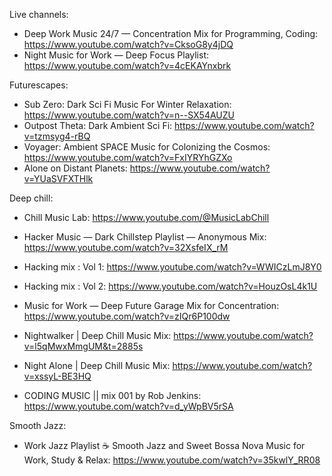 Live channels:
- Deep Work Music 24/7 — Concentration Mix for Programming, Coding: https://www.youtube.com/watch?v=CksoG8y4jDQ
- Night Music for Work — Deep Focus Playlist: https://www.youtube.com/watch?v=4cEKAYnxbrk

Futurescapes:
- Sub Zero: Dark Sci Fi Music For Winter Relaxation: https://www.youtube.com/watch?v=n--SX54AUZU
- Outpost Theta: Dark Ambient Sci Fi: https://www.youtube.com/watch?v=tzmsyg4-rBQ
- Voyager: Ambient SPACE Music for Colonizing the Cosmos: https://www.youtube.com/watch?v=FxIYRYhGZXo
- Alone on Distant Planets: https://www.youtube.com/watch?v=YUaSVFXTHlk

Deep chill:
- Chill Music Lab: https://www.youtube.com/@MusicLabChill
- Hacker Music — Dark Chillstep Playlist — Anonymous Mix: https://www.youtube.com/watch?v=32XsfeIX_rM
- Hacking mix : Vol 1: https://www.youtube.com/watch?v=WWICzLmJ8Y0
- Hacking mix : Vol 2: https://www.youtube.com/watch?v=HouzOsL4k1U
- Music for Work — Deep Future Garage Mix for Concentration: https://www.youtube.com/watch?v=zIQr6P100dw
- Nightwalker | Deep Chill Music Mix: https://www.youtube.com/watch?v=l5qMwxMmgUM&t=2885s
- Night Alone | Deep Chill Music Mix: https://www.youtube.com/watch?v=xssyL-BE3HQ

- CODING MUSIC || mix 001 by Rob Jenkins: https://www.youtube.com/watch?v=d_yWpBV5rSA

Smooth Jazz:
- Work Jazz Playlist ☕ Smooth Jazz and Sweet Bossa Nova Music for Work, Study & Relax: https://www.youtube.com/watch?v=35kwlY_RR08
